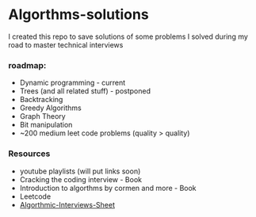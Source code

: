 # Algorthms-solutions
I created this repo to save solutions of some problems I solved during my road to master technical interviews

### roadmap:
* Dynamic programming - current
* Trees (and all related stuff) - postponed
* Backtracking
* Greedy Algorithms
* Graph Theory
* Bit manipulation
* ~200 medium leet code problems (quality > quality)

### Resources 
* youtube playlists (will put links soon)
* Cracking the coding interview - Book
* Introduction to algorthms by cormen and more - Book
* Leetcode 
* [Algorthmic-Interviews-Sheet](https://docs.google.com/spreadsheets/d/1sIs4MW4JijrxjeW-WQtLj-HV9znTfVjH3a5coSkf5QE)